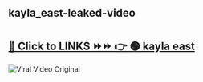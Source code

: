 
 ## kayla_east-leaked-video 

# <h2><a href="https://clipsfans.com/kayla_east&ref=git">🔗 Click to LINKS ⏩⏩ 👉 🟢 kayla east </a></h2>

<a href="https://clipsfans.com/kayla_east&ref=git" rel="nofollow" data-target="animated-image.originalLink"><img src="https://i.ibb.co.com/xMMVF88/686577567.gif" alt="Viral Video Original" style="max-width: 100%; display: inline-block;" data-target="animated-image.originalImage"></a>
